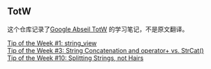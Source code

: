 ## TotW

这个仓库记录了[Google Abseil TotW][TotW] 的学习笔记，不是原文翻译。

[Tip of the Week #1: string_view][TotW001]    
[Tip of the Week #3: String Concatenation and operator+ vs. StrCat()][TotW003]    
[Tip of the Week #10: Splitting Strings, not Hairs][TotW010]    

 
[TotW]: https://abseil.io/tips/	"Abseil"
[TotW001]: tips/TotW001.md
[TotW003]: tips/TotW003.md
[TotW010]: tips/TotW010.md

